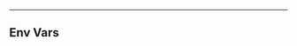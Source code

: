 <!-- Space: Resume -->
<!-- Parent: Project -->
<!-- Title: Env Vars -->

<!-- Label: Resume -->
<!-- Label: Project -->
<!-- Label: Env Vars -->
<!-- Include: docs/disclaimer.md -->
<!-- Include: ac:toc -->

---

## Env Vars
